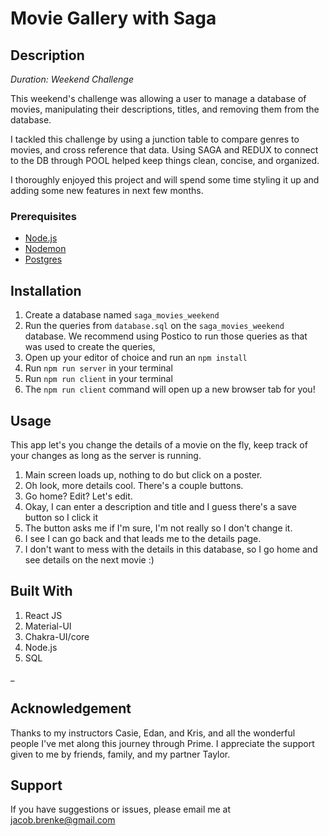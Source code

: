 # Movie Gallery with Saga
## Description

_Duration: Weekend Challenge_

This weekend's challenge was allowing a user to manage a database of movies, manipulating their descriptions, titles, and removing them from the database.

I tackled this challenge by using a junction table to compare genres to movies, and cross reference that data.  Using SAGA and REDUX to connect to the DB through POOL helped keep things clean, concise, and organized.  

I thoroughly enjoyed this project and will spend some time styling it up and adding some new features in next few months.


### Prerequisites
- [Node.js](https://nodejs.org/en/)
- [Nodemon](https://www.npmjs.com/package/nodemon)
- [Postgres](https://www.postgresql.org/download/)

## Installation

1. Create a database named `saga_movies_weekend`
2. Run the queries from `database.sql` on the `saga_movies_weekend` database. We recommend using Postico to run those queries as that was used to create the queries, 
3. Open up your editor of choice and run an `npm install`
4. Run `npm run server` in your terminal
5. Run `npm run client` in your terminal
6. The `npm run client` command will open up a new browser tab for you!

## Usage
This app let's you change the details of a movie on the fly, keep track of your changes as long as the server is running.  

1. Main screen loads up, nothing to do but click on a poster.
2. Oh look, more details cool.  There's a couple buttons.
3. Go home?  Edit?  Let's edit.
4. Okay, I can enter a description and title and I guess there's a save button so I click it
5. The button asks me if I'm sure, I'm not really so I don't change it.
6. I see I can go back and that leads me to the details page.
7. I don't want to mess with the details in this database, so I go home and see details on the next movie :)

## Built With

1. React JS
2. Material-UI
3. Chakra-UI/core
4. Node.js
5. SQL

_

## Acknowledgement
Thanks to my instructors Casie, Edan, and Kris, and all the wonderful people I've met along this journey through Prime.  I appreciate the support given to me by friends, family, and my partner Taylor.
## Support
If you have suggestions or issues, please email me at [jacob.brenke@gmail.com](www.google.com)
